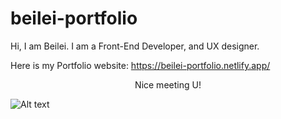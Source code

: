 # beilei-portfolio

Hi, I am Beilei. I am a Front-End Developer, and UX designer.

Here is my Portfolio website:
 https://beilei-portfolio.netlify.app/

<div align="center">
  Nice meeting U!
</div>

![Alt text](assets/beilei.png)
